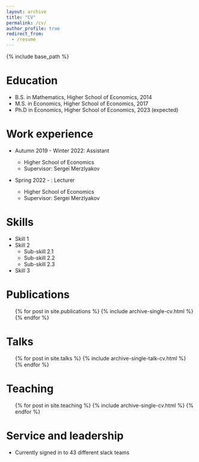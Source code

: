 ```yaml
---
layout: archive
title: "CV"
permalink: /cv/
author_profile: true
redirect_from:
  - /resume
---
```


{% include base_path %}

Education
======
* B.S. in Mathematics, Higher School of Economics, 2014
* M.S. in Economics, Higher School of Economics, 2017
* Ph.D in Economics, Higher School of Economics, 2023 (expected)

Work experience
======
* Autumn 2019 - Winter 2022: Assistant
  * Higher School of Economics
  * Supervisor: Sergei Merzlyakov

* Spring 2022 - : Lecturer
  * Higher School of Economics
  * Supervisor: Sergei Merzlyakov
  
Skills
======
* Skill 1
* Skill 2
  * Sub-skill 2.1
  * Sub-skill 2.2
  * Sub-skill 2.3
* Skill 3

Publications
======
  <ul>{% for post in site.publications %}
    {% include archive-single-cv.html %}
  {% endfor %}</ul>
  
Talks
======
  <ul>{% for post in site.talks %}
    {% include archive-single-talk-cv.html %}
  {% endfor %}</ul>
  
Teaching
======
  <ul>{% for post in site.teaching %}
    {% include archive-single-cv.html %}
  {% endfor %}</ul>
  
Service and leadership
======
* Currently signed in to 43 different slack teams
